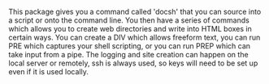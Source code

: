 This package gives you a command called 'docsh' that you can source into a script or onto the command line.  You then have a series of commands which allows you to create web directories and write into HTML boxes in certain ways.  You can create a DIV which allows freeform text, you can run PRE which captures your shell scripting, or you can run PREP which can take input from a pipe.  The logging and site creation can happen on the local server or remotely, ssh is always used, so keys will need to be set up even if it is used locally.
